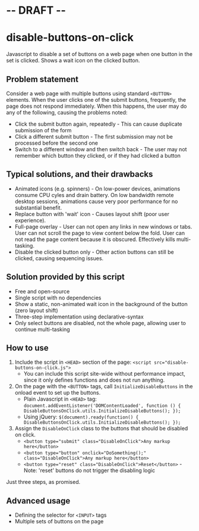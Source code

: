 # -- DRAFT --

# disable-buttons-on-click
Javascript to disable a set of buttons on a web page when one button in the set is clicked.  Shows a wait icon on the clicked button.

## Problem statement

Consider a web page with multiple buttons using standard `<BUTTON>` elements.  When the user clicks one of the submit buttons, frequently, the page does not respond immediately.  When this happens, the user may do any of the following, causing the problems noted:

* Click the submit button again, repeatedly - This can cause duplicate submission of the form
* Click a different submit button - The first submission may not be processed before the second one
* Switch to a different window and then switch back - The user may not remember which button they clicked, or if they had clicked a button

## Typical solutions, and their drawbacks

* Animated icons (e.g. spinners) - On low-power devices, animations consume CPU cyles and drain battery.  On low bandwidth remote desktop sessions, animations cause very poor performance for no substantial benefit.
* Replace button with 'wait' icon - Causes layout shift (poor user experience).
* Full-page overlay - User can not open any links in new windows or tabs.  User can not scroll the page to view content below the fold.  User can not read the page content because it is obscured. Effectively kills multi-tasking.
* Disable the clicked button only - Other action buttons can still be clicked, causing sequencing issues.

## Solution provided by this script

* Free and open-source
* Single script with no dependencies
* Show a static, non-animated wait icon in the background of the button (zero layout shift)
* Three-step implementation using declarative-syntax
* Only select buttons are disabled, not the whole page, allowing user to continue multi-tasking

## How to use

1. Include the script in `<HEAD>` section of the page: `<script src="disable-buttons-on-click.js">`
   - You can include this script site-wide without performance impact, since it only defines functions and does not run anything.
1. On the page with the `<BUTTON>` tags, call `InitializeDisableButtons` in the onload event to set up the buttons.
   - Plain Javascript in `<HEAD>` tag:
     `document.addEventListener('DOMContentLoaded', function () { DisableButtonsOnClick.utils.InitializeDisableButtons(); });`
   - Using jQuery: `$(document).ready(function() { DisableButtonsOnClick.utils.InitializeDisableButtons(); });`
3. Assign the `DisableOnClick` class to the buttons that should be disabled on click.
   - `<button type="submit" class="DisableOnClick">Any markup here</button>`
   - `<button type="button" onclick="DoSomething();" class="DisableOnClick">Any markup here</button>`
   - `<button type="reset" class="DisableOnClick">Reset</button>` - Note: 'reset' buttons do not trigger the disabling logic

Just three steps, as promised.

## Advanced usage

* Defining the selector for `<INPUT>` tags
* Multiple sets of buttons on the page
